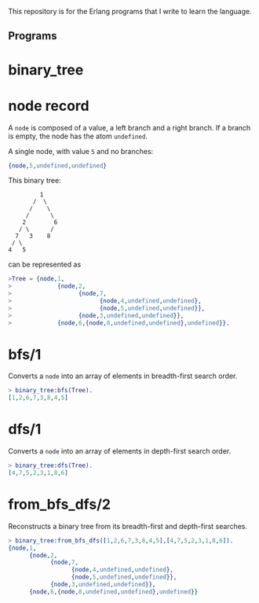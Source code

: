 This repository is for the Erlang programs that I write to learn the language.

Programs
--------

binary_tree
===========

# node record

A `node` is composed of a value, a left branch and a right branch.
If a branch is empty, the node has the atom `undefined`.

A single node, with value `5` and no branches:

```erlang
{node,5,undefined,undefined}
```

This binary tree:

             1
           /  \
          /    \
         /      \
        2        6
       / \      /
      7   3    8
     / \
    4   5

can be represented as

```erlang
>Tree = {node,1,
>             {node,2,
>                   {node,7,
>                         {node,4,undefined,undefined},
>                         {node,5,undefined,undefined}},
>                   {node,3,undefined,undefined}},
>             {node,6,{node,8,undefined,undefined},undefined}}.
```

# bfs/1

Converts a `node` into an array of elements in breadth-first search order.

```erlang
> binary_tree:bfs(Tree).
[1,2,6,7,3,8,4,5]
```

# dfs/1

Converts a `node` into an array of elements in depth-first search order.

```erlang
> binary_tree:dfs(Tree).
[4,7,5,2,3,1,8,6]
```

# from_bfs_dfs/2

Reconstructs a binary tree from its breadth-first and depth-first searches.

```erlang
> binary_tree:from_bfs_dfs([1,2,6,7,3,8,4,5],[4,7,5,2,3,1,8,6]).
{node,1,
      {node,2,
            {node,7,
                  {node,4,undefined,undefined},
                  {node,5,undefined,undefined}},
            {node,3,undefined,undefined}},
      {node,6,{node,8,undefined,undefined},undefined}}
```
